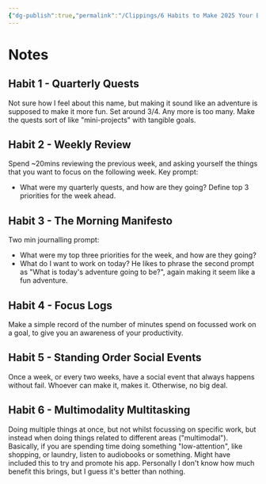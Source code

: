 ```yaml
---
{"dg-publish":true,"permalink":"/Clippings/6 Habits to Make 2025 Your Best Year Yet/","title":"6 Habits to Make 2025 Your Best Year Yet","tags":["youtube","videos"],"noteIcon":5,"created":"2024-12-16T10:52:17.317+09:00"}
---
```


# Notes

## Habit 1 - Quarterly Quests
Not sure how I feel about this name, but making it sound like an adventure is supposed to make it more fun.
Set around 3/4. Any more is too many.
Make the quests sort of like "mini-projects" with tangible goals.

## Habit 2 - Weekly Review
Spend ~20mins reviewing the previous week, and asking yourself the things that you want to focus on the following week.
Key prompt:
- What were my quarterly quests, and how are they going?
Define top 3 priorities for the week ahead.

## Habit 3 - The Morning Manifesto
Two min journalling prompt:
- What were my top three priorities for the week, and how are they going?
- What do I want to work on today?
He likes to phrase the second prompt as "What is today's adventure going to be?", again making it seem like a fun adventure.

## Habit 4 - Focus Logs
Make a simple record of the number of minutes spend on focussed work on a goal, to give you an awareness of your productivity.

## Habit 5 - Standing Order Social Events
Once a week, or every two weeks, have a social event that always happens without fail. Whoever can make it, makes it. Otherwise, no big deal.

## Habit 6 - Multimodality Multitasking
Doing multiple things at once, but not whilst focussing on specific work, but instead when doing things related to different areas ("multimodal").
Basically, if you are spending time doing something "low-attention", like shopping, or laundry, listen to audiobooks or something.
Might have included this to try and promote his app.
Personally I don't know how much benefit this brings, but I guess it's better than nothing.